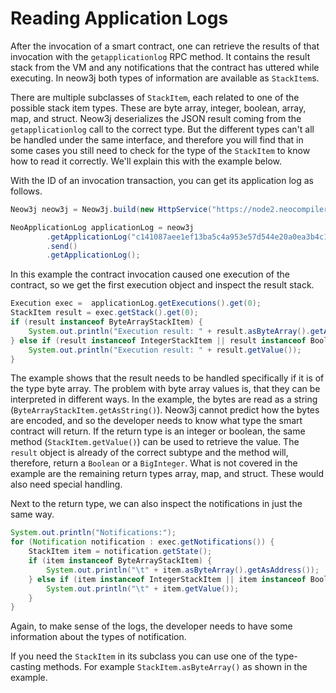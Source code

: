# Reading Application Logs

After the invocation of a smart contract, one can retrieve the results of that invocation with the `getapplicationlog`
RPC method. It contains the result stack from the VM and any notifications that the contract has uttered while
executing. In neow3j both types of information are available as `StackItem`s.

There are multiple subclasses of `StackItem`, each related to one of the possible stack item types. These are byte
array, integer, boolean, array, map, and struct. Neow3j deserializes the JSON result coming from the `getapplicationlog`
call to the correct type. But the different types can't all be handled under the same interface, and therefore you will
find that in some cases you still need to check for the type of the `StackItem` to know how to read it correctly. We'll
explain this with the example below.

With the ID of an invocation transaction, you can get its application log as follows.

```java
Neow3j neow3j = Neow3j.build(new HttpService("https://node2.neocompiler.io"));

NeoApplicationLog applicationLog = neow3j
        .getApplicationLog("c141087aee1ef13ba5c4a953e57d544e20a0ea3b4c175a4a0ef408a744e7ef67")
        .send()
        .getApplicationLog();
```

In this example the contract invocation caused one execution of the contract, so we get the first execution object and
inspect the result stack.

```java
Execution exec =  applicationLog.getExecutions().get(0);
StackItem result = exec.getStack().get(0);
if (result instanceof ByteArrayStackItem) {
    System.out.println("Execution result: " + result.asByteArray().getAsString());
} else if (result instanceof IntegerStackItem || result instanceof BooleanStackItem) {
    System.out.println("Execution result: " + result.getValue());
}
```

The example shows that the result needs to be handled specifically if it is of the type byte array. The problem with
byte array values is, that they can be interpreted in different ways. In the example, the bytes are read as a string
(`ByteArrayStackItem.getAsString()`). Neow3j cannot predict how the bytes are encoded, and so the developer needs to
know what type the smart contract will return. If the return type is an integer or boolean, the same method
(`StackItem.getValue()`) can be used to retrieve the value. The `result` object is already of the correct subtype and
the method will, therefore, return a `Boolean` or a `BigInteger`. What is not covered in the example are the remaining
return types array, map, and struct. These would also need special handling.

Next to the return type, we can also inspect the notifications in just the same way.

```java
System.out.println("Notifications:");
for (Notification notification : exec.getNotifications()) {
    StackItem item = notification.getState();
    if (item instanceof ByteArrayStackItem) {
        System.out.println("\t" + item.asByteArray().getAsAddress());
    } else if (item instanceof IntegerStackItem || item instanceof BooleanStackItem) {
        System.out.println("\t" + item.getValue());
    }
}
```

Again, to make sense of the logs, the developer needs to have some information about the types of notification. 

If you need the `StackItem` in its subclass you can use one of the type-casting methods. For example
`StackItem.asByteArray()` as shown in the example.
